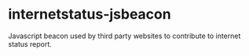 # internetstatus-jsbeacon
Javascript beacon used by third party websites to contribute to internet status report.
